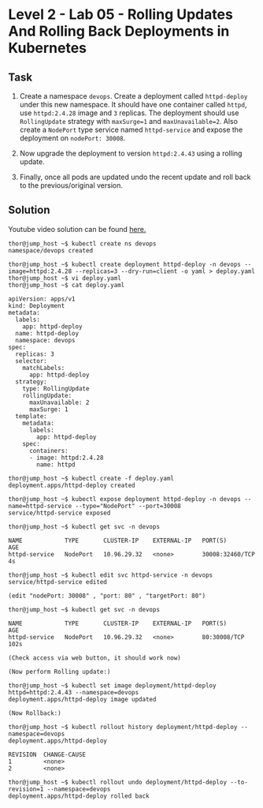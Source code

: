 # Level 2 - Lab 05 - Rolling Updates And Rolling Back Deployments in Kubernetes
## Task
1. Create a namespace `devops`. Create a deployment called `httpd-deploy` under this new namespace. It should have one container called `httpd`, use `httpd:2.4.28` image and `3` replicas. The deployment should use `RollingUpdate` strategy with `maxSurge=1` and `maxUnavailable=2`. Also create a `NodePort` type service named `httpd-service` and expose the deployment on `nodePort: 30008`.

2. Now upgrade the deployment to version `httpd:2.4.43` using a rolling update.

3. Finally, once all pods are updated undo the recent update and roll back to the previous/original version.

## Solution
Youtube video solution can be found [here.](https://www.youtube.com/watch?v=Sg6P2e2tv3U)

```
thor@jump_host ~$ kubectl create ns devops 
namespace/devops created 

thor@jump_host ~$ kubectl create deployment httpd-deploy -n devops --image=httpd:2.4.28 --replicas=3 --dry-run=client -o yaml > deploy.yaml 
thor@jump_host ~$ vi deploy.yaml  
thor@jump_host ~$ cat deploy.yaml  

apiVersion: apps/v1 
kind: Deployment 
metadata: 
  labels: 
    app: httpd-deploy 
  name: httpd-deploy 
  namespace: devops 
spec: 
  replicas: 3 
  selector: 
    matchLabels: 
      app: httpd-deploy 
  strategy: 
    type: RollingUpdate 
    rollingUpdate: 
      maxUnavailable: 2 
      maxSurge: 1 
  template: 
    metadata: 
      labels: 
        app: httpd-deploy 
    spec: 
      containers: 
      - image: httpd:2.4.28 
        name: httpd 

thor@jump_host ~$ kubectl create -f deploy.yaml  
deployment.apps/httpd-deploy created 

thor@jump_host ~$ kubectl expose deployment httpd-deploy -n devops --name=httpd-service --type="NodePort" --port=30008 
service/httpd-service exposed 

thor@jump_host ~$ kubectl get svc -n devops 

NAME            TYPE       CLUSTER-IP    EXTERNAL-IP   PORT(S)           AGE 
httpd-service   NodePort   10.96.29.32   <none>        30008:32460/TCP   4s 

thor@jump_host ~$ kubectl edit svc httpd-service -n devops 
service/httpd-service edited 

(edit "nodePort: 30008" , "port: 80" , "targetPort: 80")

thor@jump_host ~$ kubectl get svc -n devops 

NAME            TYPE       CLUSTER-IP    EXTERNAL-IP   PORT(S)        AGE 
httpd-service   NodePort   10.96.29.32   <none>        80:30008/TCP   102s 

(Check access via web button, it should work now)

(Now perform Rolling update:)

thor@jump_host ~$ kubectl set image deployment/httpd-deploy httpd=httpd:2.4.43 --namespace=devops 
deployment.apps/httpd-deploy image updated 

(Now Rollback:)

thor@jump_host ~$ kubectl rollout history deployment/httpd-deploy --namespace=devops 
deployment.apps/httpd-deploy  

REVISION  CHANGE-CAUSE 
1         <none> 
2         <none> 

thor@jump_host ~$ kubectl rollout undo deployment/httpd-deploy --to-revision=1 --namespace=devops 
deployment.apps/httpd-deploy rolled back 
```